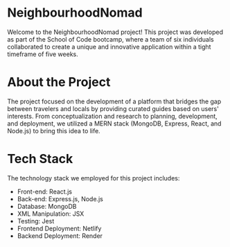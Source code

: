 # NeighbourhoodNomad


Welcome to the NeighbourhoodNomad project! This project was developed as part of the School of Code bootcamp, where a team of six individuals collaborated to create a unique and innovative application within a tight timeframe of five weeks.

# About the Project
The project focused on the development of a platform that bridges the gap between travelers and locals by providing curated guides based on users' interests. From conceptualization and research to planning, development, and deployment, we utilized a MERN stack (MongoDB, Express, React, and Node.js) to bring this idea to life.


# Tech Stack
The technology stack we employed for this project includes:

* Front-end: React.js
* Back-end: Express.js, Node.js
* Database: MongoDB
* XML Manipulation: JSX
* Testing: Jest
* Frontend Deployment: Netlify
* Backend Deployment: Render
